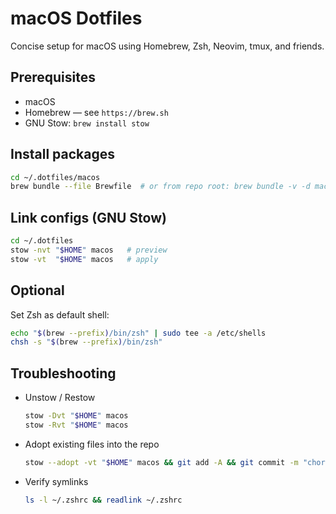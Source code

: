 # macOS Dotfiles

Concise setup for macOS using Homebrew, Zsh, Neovim, tmux, and friends.

## Prerequisites
- macOS
- Homebrew — see `https://brew.sh`
- GNU Stow: `brew install stow`

## Install packages
```bash
cd ~/.dotfiles/macos
brew bundle --file Brewfile  # or from repo root: brew bundle -v -d macos
```

## Link configs (GNU Stow)
```bash
cd ~/.dotfiles
stow -nvt "$HOME" macos   # preview
stow -vt  "$HOME" macos   # apply
```

## Optional
Set Zsh as default shell:
```bash
echo "$(brew --prefix)/bin/zsh" | sudo tee -a /etc/shells
chsh -s "$(brew --prefix)/bin/zsh"
```

## Troubleshooting
- Unstow / Restow
  ```bash
  stow -Dvt "$HOME" macos
  stow -Rvt "$HOME" macos
  ```
- Adopt existing files into the repo
  ```bash
  stow --adopt -vt "$HOME" macos && git add -A && git commit -m "chore(stow): adopt"
  ```
- Verify symlinks
  ```bash
  ls -l ~/.zshrc && readlink ~/.zshrc
  ```
